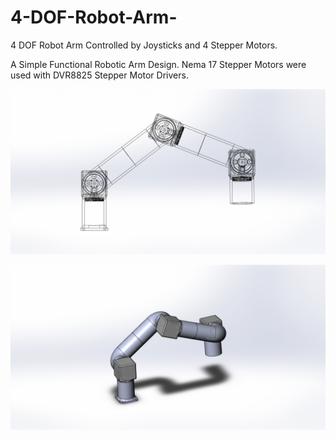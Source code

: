 # 4-DOF-Robot-Arm-
4 DOF Robot Arm Controlled by Joysticks and 4 Stepper Motors.

A Simple Functional Robotic Arm Design.
Nema 17 Stepper Motors were used with DVR8825 Stepper Motor Drivers.

![Robot Arm Model In Solidworks](https://github.com/MrNMechanic/4-DOF-Robot-Arm-/blob/master/STL/Full%20Robot%20Arm.JPG)

![Robot Arm Model In Solidworks](https://github.com/MrNMechanic/4-DOF-Robot-Arm-/blob/master/STL/Full%20Robot%20Arm_3.JPG)

